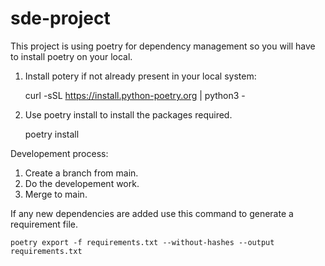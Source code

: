 # sde-project

This project is using poetry for dependency management so you will have to install poetry on your local.

1. Install potery if not already present in your local system:
    
    curl -sSL https://install.python-poetry.org | python3 -
2. Use poetry install to install the packages required.
    
    poetry install  

Developement process:
1. Create a branch from main.
2. Do the developement work.
3. Merge to main.


If any new dependencies are added use this command to generate a requirement file.
    
    poetry export -f requirements.txt --without-hashes --output requirements.txt

